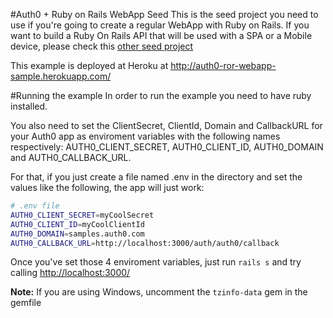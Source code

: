 #Auth0 + Ruby on Rails WebApp Seed
This is the seed project you need to use if you're going to create a regular WebApp with Ruby on Rails. If you want to build a Ruby On Rails API that will be used with a SPA or a Mobile device, please check this [other seed project](https://github.com/auth0/auth0-ruby-samples/tree/master/ruby-on-rails-api)

This example is deployed at Heroku at http://auth0-ror-webapp-sample.herokuapp.com/

#Running the example
In order to run the example you need to have ruby installed.

You also need to set the ClientSecret, ClientId, Domain and CallbackURL for your Auth0 app as enviroment variables with the following names respectively: AUTH0_CLIENT_SECRET, AUTH0_CLIENT_ID, AUTH0_DOMAIN and AUTH0_CALLBACK_URL.

For that, if you just create a file named .env in the directory and set the values like the following, the app will just work:

````bash
# .env file
AUTH0_CLIENT_SECRET=myCoolSecret
AUTH0_CLIENT_ID=myCoolClientId
AUTH0_DOMAIN=samples.auth0.com
AUTH0_CALLBACK_URL=http://localhost:3000/auth/auth0/callback
````
Once you've set those 4 enviroment variables, just run `rails s` and try calling [http://localhost:3000/](http://localhost:3000/)

__Note:__ If you are using Windows, uncomment the `tzinfo-data` gem in the gemfile
